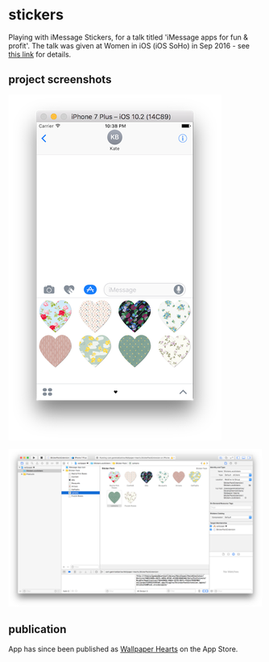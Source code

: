 # stickers
Playing with iMessage Stickers, for a talk titled 'iMessage apps for fun & profit'.
The talk was given at Women in iOS (iOS SoHo) in Sep 2016 - see [this link](https://www.meetup.com/iOSoho/events/233132048/) for details.

## project screenshots

![sticker pack](Screenshots/pack.png)

![sticker pack](Screenshots/xcode.png)


## publication

App has since been published as [Wallpaper Hearts](https://itunes.apple.com/us/app/wallpaper-hearts-love-ly-messaging-stickers/id1218546379?ls=1&mt=80) on the App Store. 
